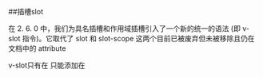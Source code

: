 ##插槽slot

在 2. 6. 0 中，我们为具名插槽和作用域插槽引入了一个新的统一的语法 (即 v-slot 指令)。它取代了 slot 和 slot-scope 这两个目前已被废弃但未被移除且仍在文档中的 attribute

 v-slot只有在 只能添加在 <template> 上 (只有一种例外情况)

https://cn.vuejs.org/v2/api/#v-slot
https://cn.vuejs.org/v2/guide/components-slots.html

### 使用

定义一个vue对象作为eventBus，让其代为订阅发布事件，AB页面通过EventBus文件，分别调用Bus事件触发和监听来实现通信和参数传递。

#### 常用

* EventBus

  

``` javascript
import Vue from 'vue'
export const EventBus = new Vue()
```

* 发送消息

  
`EventBus.$emit(channel: string, callback(payload1,…))` 

  

``` 
  // A页面
  
  <el-button @click="sendMsg">发送消息给B</el-button>

  import { EventBus } from "./event-bus.js"

  sendMsg() {
    EventBus.$emit('sendMsg','我是来自A的消息')
  }

  ```

 

* 监听接收消息

`EventBus.$on(channel: string, callback(payload1,…))` 

  

``` 
  // B页面
  
  mounted(){
    EventBus.$on('sendMsg', msg => {
      this.msg = msg
    })
  },

  ```

#### 全局

* 创建全部EventBus

  

``` 
    // main.js

    Vue.prototype.$bus = new Vue()

  ```

  发布订阅模式相当于
  

``` 
  var EventBus = new Vue();
  
  Object.defineProperties(Vue.prototype, {
    $bus: {
      get: function () {
        return EventBus
      }
    }
  })

  ```

* 使用

  
  

``` 
  this.$bus.$emit('name', {});
  
  this.$bus.$on('name',($event) => {})

  this.$bus.$off('name')

  ```

### 问题

* 多次触发

  B页面接收事件的组件没挂载之前仍会接受 $emit，在排队等待dom挂载后集中接收之前发出的全部事件，导致多次触发。
  处理方法：在生命周期的beforeDestroy中，将事件销毁。
  

``` 
  beforeDestroy () {
    EventBus.$off('sendMsg')
  }
  ```

  https://github.com/vuejs/vue/issues/3399
  

* 路由跳转情况下未生效

  
  vue-router切换的时候，会先加载新的组件，当新的组件渲染好但是还没mount的时候，销毁旧组件，然后再挂载新组件，也就是说当B页面的生命周期进行到beforeMount的时候，下一步走到的就是A页面的beforeDestory或者destroyed方法里面。

  Dom渲染完毕后再处理回调
  

``` 
  this.$nextTick(()=> {

  })
  ```

  

* 复杂情况难维护

`eventbus` 在复杂情况下使用不太方便，若使用不慎易造成难以维护的灾难，需要更完善的Vuex作为状态管理中心，将通知的概念上升到共享状态层次。

https://blog.csdn.net/i168wintop/article/details/95107935
